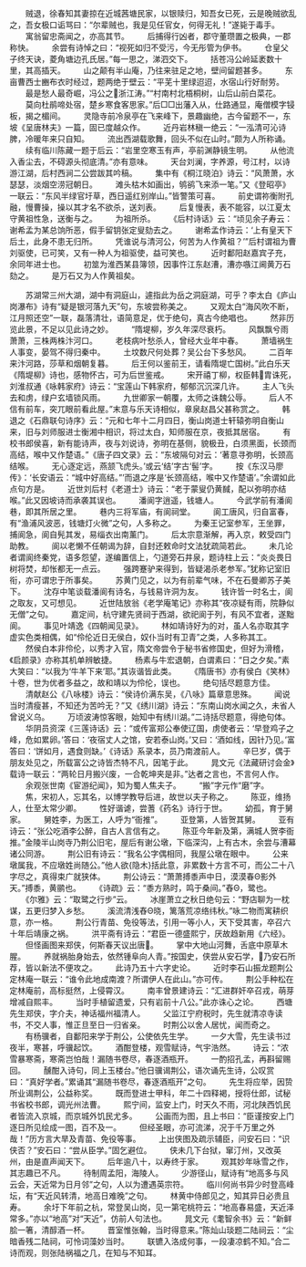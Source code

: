 <!-- { "loadSidebar": true } -->
　　贼退，徐春知其妻掠在近城茜塘民家，以银赎归，知吾女已死，云是晚贼欲乱之，吾女极口诟骂曰：“尔辈贼也，我是见任官女，何得无礼！”遂毙于毒手。
　　寓翁留忠斋闻之，亦高其节。
　　后捕得行凶者，郡守董瓒置之极典，一郡称快。
　　余尝有诗悼之曰：“视死如归不受污，今无彤管为伊书。
　　仓皇父子终天诀，菱角塘边孔氏居。”每一思之，涕泗交下。
　　括苍冯公岭延袤数十里，其高插天。
　　山之颠有半山庵，乃往来驻足之地，壁间留题甚多。
　　东亩曹西士豳布衣时经过，题两绝于壁云：“平芜十里绿迢迢，水宿山行好耐劳。
　　最是愁人最奇崛，冯公之浙江涛。”“村南村北梧桐树，山后山前白菜花。
　　莫向杜鹃啼处宿，楚乡寒食客思家。”后□□出藩入从，仕路通显，庵僧模字锓板，揭之楣间。
　　灵隐寺前冷泉亭在飞来峰下，景趣幽绝，古今留题不一，东坡《呈唐林夫》一篇，固已度越众作。
　　近丹岩林稹一绝云：“一泓清可沁诗脾，冷暖年来只自知。
　　流出西湖载歌舞，回头不似在山时。”颇为人所称诵。
　　续有临川陈藏一题于后云：“岩里空寒玉有声，亭前渊静镜生明。
　　从他流入香尘去，不碍源头彻底清。”亦有意味。
　　天台刘澜，字养源，号江村，以诗游江湖，后村西涧二公尝跋其吟稿。
　　集中有《桐江晓泊》诗云：“风萧萧，水瑟瑟，淡烟空涝冠朝日。
　　滩头枯木如画出，鸲鹆飞来添一笔。”又《登昭亭》一联云：“东风半绿官圩草，西日遥红别岸山。”皆警策可喜。
　　前史谓祢衡附孔融，慢曹操，操以其才名不欲杀，送刘表。
　　后复慢表，表不能容，以江夏太守黄祖性急，送衡与之。
　　为祖所杀。
　　《后村诗话》云：“顷见余子寿云：谢希孟为某总饷所恶，假手留钥张定叟劾去之。
　　谢希孟作诗云：‘上有皇天下后土，此身不患无归所。
　　凭谁说与清河公，何苦为人作黄祖？’”后村谓祖为曹刘驱使，已可笑，又有一种人为祖驱使，益可笑也。
　　近时鄱阳赵嘉宾子充，余同年进士也。
　　初筮为淮西某县簿领，因事忤江东赵漕，漕亦嗾江阃黄万石劾之。
　　是万石又为人作黄祖矣。

　　苏湖常三州大湖，湖中有洞庭山，遽指此为岳之洞庭湖，可乎？李太白《庐山岗瀑布》诗有“疑是银河落九天”句，东坡尝称美之。
　　又观太白“海风吹不断，江月照还空”一联，磊落清壮，语简意足，优于绝句，真古今绝唱也。
　　然非历览此景，不足以见此诗之妙。
　　“隋堤柳，岁久年深尽衰朽。
　　风飘飘兮雨萧萧，三株两株汴河口。
　　老枝病叶愁杀人，曾经大业年中春。
　　萧墙祸生人事变，晏驾不得归秦中。
　　土坟数尺何处葬？吴公台下多愁风。
　　二百年来汴河路，莎草和烟朝复暮。
　　后王何以鉴前王，请看隋堤亡国树。”此白乐天《隋堤柳》诗也，感物怀古，可为后世鉴戒。
　　宋开禧丁柳，权臣韩胄诛死，刘淮叔通《咏韩家府》诗云：“宝莲山下韩家府，郁郁沉沉深几许。
　　主人飞头去和虏，绿户玄墙锁风雨。
　　九世卿家一朝覆，太师之诛魏公辱。
　　后人不信有前车，突兀眼前看此屋。”末意与乐天诗相似，章泉赵昌父甚称赏之。
　　韩退之《石鼎联句诗序》云：“元和七年十二月四日，衡山岗道士轩辕弥明自衡山来，旧与刘师服进士衡湘中相识，将过太白，知师服在京，夜抵其居宿。
　　有校书郎侯喜，新有能诗声，夜与刘说诗，弥明在基侧，貌极丑，白须黑面，长颈而高结，喉中又作楚语。”《唐子四文录》云：“东坡隔句对云：‘著意寻弥明，长颈高结喉。
　　无心逐定远，燕颔飞虎头。’或云‘结’字古‘髻’字。
　　按《东汉马廖传》：‘长安语云：“城中好高结。”’而退之序是‘长颈高结，喉中又作楚语’。”余谓如此点句方是。
　　近世刘后村《老道士》诗云：“老于蒙叟仍黄馘，配以弥明亦结喉。”此又因坡诗而承袭其误也。
　　潘阆字逍遥，钱塘人。
　　今武学前有潘阆巷，即其所居之里。
　　巷内三将军庙，有阆祠堂。
　　阆工唐风，归自富春，有“渔浦风波恶，钱塘灯火微”之句，人多称之。
　　为秦王记室参军，王坐罪，捕阆急，阆自髡其发，易缁衣出南薰门。
　　后太宗意渐解，再入京，敕受四门助教。
　　阆以老懒不任朝谒为辞，自封还敕命时文法犹疏简若此。
　　未几论者谓阆终秦党，语多怨望，遂编置信上，勺道旁石井泉，题诗柱上云：“炎炎畏日树将焚，却怅都无一点云。
　　强跨蹇驴来得到，皆疑渴杀老参军。”犹称记室旧衔，亦可谓忠于所事矣。
　　苏黄门见之，以为有前辈气味，不在石曼卿苏子美下。
　　沈存中笔谈载潘阆有诗名，与钱易许洞为友。
　　钱许皆一时名士，阆之取友，又可想见。
　　近世陆放翁《老学庵笔记》亦称其“夜凉疑有雨，院静似无僧”之句。
　　嘉定间，杭守建先贤祠于西湖，欲祀阆于列，有风不宜者，遂黜阆。
　　事见叶靖逸《四朝闻见录》。
　　林如靖诗好为的对，虽人名亦取其字虚实色类相偶，如“伶伦近日无侯白，奴仆当时有卫青”之类，人多称其工。
　　然侯白本非伶伦，以秀才入官，隋文帝尝令于秘书省修国史，但好为滑稽，《启颜录》亦称其机单辨敏捷。
　　杨素与牛宏退朝，白谓素曰：“日之夕矣。”素大笑曰：“以我为‘牛羊下来’耶。”其诙谐皆此类。
　　《隋唐书》亦有侯白《笑林》十卷，世为优者多益之，故和靖以为伶伦，误也。
　　绝句括尽题意方佳。
　　清献赵公《八咏楼》诗云：“侯诗价满东吴，《八咏》篇章意思殊。
　　闻说当时清瘦甚，不知还为苦吟无？”又《绣川湖》诗云：“东南山岗水闻之久，未省人曾说义乌。
　　万顷波涛惊客眼，始知中有绣川湖。”二诗括尽题意，得绝句体。
　　华阴员资深《三莲诗话》云：“或传富郑公奉使辽国，虏使者云：‘早登鸡子之峰，危如累卵。’答曰：‘夜宿丈人之馆，安若泰山岗。’又曰：‘酒如线，因针乃见。’富答曰：‘饼如月，遇食则缺。’《诗话》系录本，员乃南渡前人。
　　辛巳岁，偶于朋友处见之，所载富公之诗皆杰特不凡，因笔于此。
　　晁文元《法藏研讨会金》载诗一联云：“两轮日月搬兴废，一合乾坤夹是非。”达者之言也，不言何人作。
　　余观张世南《宦游纪闻》，知为蜀人焦夫子。
　　“搬”字元作“磨”字。
　　焦，宋初人，忘其名，以博学教导后进，故世以夫子称之。
　　陈亚，维扬人，仕至太常少卿。
　　性好谐谑，尝蓍《药名》诗行于世。
　　幼孤，育于舅家。
　　舅姓李，为医工，人呼为“衙推”。
　　亚登第，人皆贺其舅。
　　亚有诗云：“张公吃酒李公醉，自古人言信有之。
　　陈亚今年新及第，满城人贺李衙推。”金陵半山岗寺乃荆公旧宅，屋后有谢公墩，下临深沟，上有古木，余尝与漕幕诸公同游。
　　荆公旧有诗云：“我名公字偶相同，我屋公墩在眼中。
　　公来墩属我，不应墩姓尚随公。”他人欲{隐木}括此意，非累数十方言不可，而公二十八字尽之，真得束广就狭体。
　　荆公诗云：“萧萧搏黍声中日，漠漠春Θ影外天。”搏黍，黄鹂也。
　　《诗疏》云：“黍方熟时，鸣于桑间。”舂Θ，鹭也。
　　《尔雅》云：“取鹭之行步”云。
　　冰崖萧立之秋日绝句云：“野店聊为一枕谋，五更归梦入乡愁。
　　溪流清浅舂Θ晓，篱落荒凉络纬秋。”咏二物而寓耕织意，亦一格。
　　荆公行青苗、免役等法，引用一等小人，天下受其害，卒召六十年后靖康之祸。
　　洪平斋有诗云：“君臣一德盛熙宁，厌故趋新用《六经》。
　　但怪画图来郑侠，何斯春天议出唐。
　　掌中大地山河舞，舌底中原草木腥。
　　养就祸胎身始去，依然锺阜向人青。”按国史，侠尝从安石学，乃安石所荐，皆以新法不便攻之。
　　此诗乃五十六字史论。
　　近时李石山振龙题荆公定林庵一联云：“谁令此地成南渡？所谓伊人在此山。”亦可传。
　　荆公手种松在定林庵前，高标挺然，上侵霄汉。
　　南丰曾景建诗云：“汇进群奸卒召戎，萌芽增减自熙丰。
　　当时手植留遗爱，只有岩前十八公。”此亦诛心之论。
　　西塘先生郑侠，字介夫，神话福州福清人。
　　父监江宁府税时，先生就清凉寺读书，不交人事，惟正旦至日一归省亲。
　　时荆公以舍人居忧，闻而奇之。
　　有杨骥者，自鄱阳来学于荆公，公使依先生学。
　　一夕大雪，先生读书过夜半，寒甚，呼骥起饮。
　　酒酣登楼，观雪赋诗，气宇浩然。
　　诗云：“浓雪暴寒斋，寒斋岂怕哉！漏随书卷尽，春逐酒瓶开。
　　一酌招孔孟，再斟留赐回。
　　醺酣入诗句，同上玉楼台。”他日骥谒荆公，语次诵先生诗，公叹赏曰：“真好学者。”累诵其“漏随书卷尽，春逐酒瓶开”之句。
　　先生将应举，因贽所业谒荆公，公益称奖。
　　既而登进士甲科，年二十四释褐，授将仕郎，试秘书省校书郎，调光州法曹。
　　熙宁间，监安上门，时天久不雨，河北陕西饥民者皆流入京城，而京城外饥民尤多。
　　公画而为图，且上书曰：“臣谨按安上门逐日所见绘成一图，百不及一。
　　但经圣眼，亦可流涕，况于千万里之外哉！”历方言大旱及青苗、免役等事。
　　上出侠图及疏示辅臣，问安石曰：“识侠否？”安石曰：“尝从臣学。”固乞避位。
　　侠未几下台狱，窜汀州，又改英州，由是直声闻天下。
　　后年逾八十，以寿终于家。
　　观其妙年咏雪之作，其志趣已不凡。
　　待制周孟阳，海陵人。
　　少游径山，赋诗有“地高多与风云会，天近常为日月邻”之句，人以为遭遇英宗符。
　　临川何尚书异少时登高峰坛，有“天近风转清，地高日难晚”之句。
　　林黄中侍郎见之，知其异日必贵且寿。
　　余圩下年前之杭，常登吴山岗，见一第宅桃符云：“地高春易盛，天近泽常多。”亦以“地高”对“天近”，仿前人句法也。
　　晁文元《耄智余书》云：“新鲜脍一箸，清醇酒一杯。
　　晋室惟张翰，当时得意来。”陈灿山琰题二陆祠云：“尘暗香残二陆祠，可怜词藻妙当时。
　　联镳入洛成何事，一段凄凉鹤不知。”合二诗而观，则张陆祸福之几，在知与不知耳。
